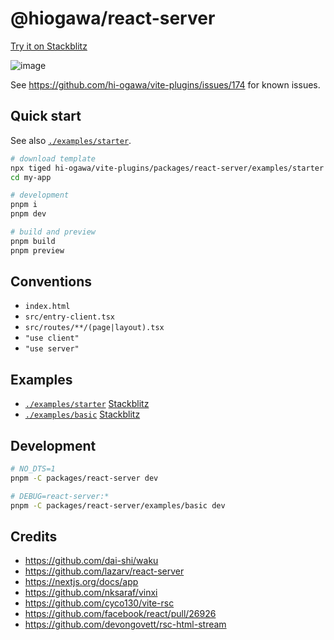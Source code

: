 # @hiogawa/react-server

[Try it on Stackblitz](https://stackblitz.com/github/hi-ogawa/vite-plugins/tree/main/packages/react-server/examples/starter)

![image](https://github.com/hi-ogawa/vite-plugins/assets/4232207/9417d47c-6a7a-42c0-af25-b33e527420e4)

See https://github.com/hi-ogawa/vite-plugins/issues/174 for known issues.

## Quick start

See also [`./examples/starter`](./examples/starter).

```sh
# download template
npx tiged hi-ogawa/vite-plugins/packages/react-server/examples/starter my-app
cd my-app

# development
pnpm i
pnpm dev

# build and preview
pnpm build
pnpm preview
```

## Conventions

- `index.html`
- `src/entry-client.tsx`
- `src/routes/**/(page|layout).tsx`
- `"use client"`
- `"use server"`

## Examples

- [`./examples/starter`](./examples/starter) [Stackblitz](https://stackblitz.com/github/hi-ogawa/vite-plugins/tree/main/packages/react-server/examples/starter)
- [`./examples/basic`](./examples/basic) [Stackblitz](https://stackblitz.com/github/hi-ogawa/vite-plugins/tree/main/packages/react-server/examples/basic)

## Development

```sh
# NO_DTS=1
pnpm -C packages/react-server dev

# DEBUG=react-server:*
pnpm -C packages/react-server/examples/basic dev
```

## Credits

- https://github.com/dai-shi/waku
- https://github.com/lazarv/react-server
- https://nextjs.org/docs/app
- https://github.com/nksaraf/vinxi
- https://github.com/cyco130/vite-rsc
- https://github.com/facebook/react/pull/26926
- https://github.com/devongovett/rsc-html-stream
